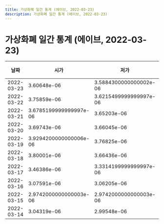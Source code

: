 ```yaml
---
title: 가상화폐 일간 통계 (에이브, 2022-03-23)
description: 가상화폐 일간 통계 (에이브, 2022-03-23)
---
```



가상화폐 일간 통계 (에이브, 2022-03-23)
===

|날짜|시가|저가|고가|종가|비고|
|--|--|--|--|--|--|
|2022-03-23|3.60648e-06|3.5884300000000002e-06|3.6215499999999997e-06|3.5884300000000002e-06|    |
|2022-03-22|3.75859e-06|3.6215499999999997e-06|3.76781e-06|3.6215499999999997e-06|    |
|2022-03-21|3.6785199999999997e-06|3.65203e-06|3.936710000000001e-06|3.76668e-06|    |
|2022-03-20|3.69743e-06|3.66045e-06|3.80909e-06|3.80909e-06|    |
|2022-03-19|3.9294200000000006e-06|3.76825e-06|3.9294300000000004e-06|3.76825e-06|    |
|2022-03-18|3.80001e-06|3.66436e-06|3.81628e-06|3.81628e-06|    |
|2022-03-17|3.46386e-06|3.3314199999999997e-06|3.80001e-06|3.80001e-06|    |
|2022-03-16|3.07591e-06|3.06205e-06|3.46897e-06|3.3998700000000003e-06|    |
|2022-03-15|2.9742000000000003e-06|2.9742000000000003e-06|3.07861e-06|3.0586e-06|    |
|2022-03-14|3.04319e-06|2.99548e-06|3.07507e-06|2.99548e-06|    |
